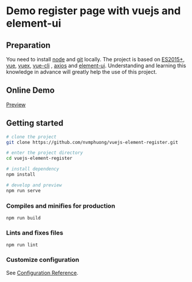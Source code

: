 # Demo register page with vuejs and element-ui


## Preparation

You need to install [node](https://nodejs.org/) and [git](https://git-scm.com/) locally. The project is based on [ES2015+](https://es6.ruanyifeng.com/), [vue](https://cn.vuejs.org/index.html), [vuex](https://vuex.vuejs.org/zh-cn/), [vue-cli](https://github.com/vuejs/vue-cli) , [axios](https://github.com/axios/axios) and [element-ui](https://github.com/ElemeFE/element).
Understanding and learning this knowledge in advance will greatly help the use of this project.

## Online Demo

[Preview](https://nvmphuong.github.io/vuejs-element-register/dist/index.html)

## Getting started

```bash
# clone the project
git clone https://github.com/nvmphuong/vuejs-element-register.git

# enter the project directory
cd vuejs-element-register

# install dependency
npm install

# develop and preview
npm run serve
```

### Compiles and minifies for production
```
npm run build
```

### Lints and fixes files
```
npm run lint
```

### Customize configuration
See [Configuration Reference](https://cli.vuejs.org/config/).

